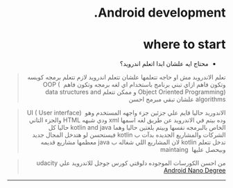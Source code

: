 <div dir="rtl">
  
# Android development. 

# where to start
- محتاج ايه علشان ابدا اتعلم اندرويد؟

 > تعلم الاندرويد مش او حاجه تتعلمها علشان تتعلم اندرويد لازم تتعلم برمجه كويسه وتكون فاهم ازاي تبني برنامج باستخدام اي لغه برمجه وتكون فاهم  OOP (  Object Oriented Programming) و ممكن تتعلم data structures and algorithms  علشان تبقي مبرمج احسن 

> الاندوريد حاليا قايم علي جزئين جزء واجهه المستخدم وهو  UI ( User interface) وده بيتم في الاندرويد عن طريق لغه اسمها xml  ودي شبهه  HTML  والجزء التاني الخاص بالبرمجه نفسها وبيتم بلغتين حاليا وهما kotlin and java 
حاليا كل الشركات والمشاريع الجديده بدآت ب kotlin فيستحسن لو هتدخل المجال جديد تدخل تتعلم kotlin لان المشاريع اللي شغاله ب java معظمها مشاريع قديمه وبيحصل عليها  maintaing

> من احسن الكورسات الموجوده دلوقتي كورس جوجل للاندرويد علي udacity 
> [Android Nano Degree](https://www.udacity.com/course/android-developer-nanodegree-by-google--nd801) 

---
  </div>
